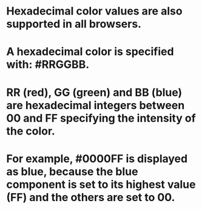 
# Hexadecimal color values are also supported in all browsers.

# A hexadecimal color is specified with: #RRGGBB.

# RR (red), GG (green) and BB (blue) are hexadecimal integers between 00 and FF specifying the intensity of the color.

# For example, #0000FF is displayed as blue, because the blue component is set to its highest value (FF) and the others are set to 00.
